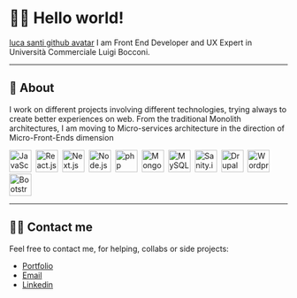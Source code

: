 # 👋🏼 Hello world!
[luca santi github avatar](luca-santi-github-avatar-bw.png)
I am Front End Developer and UX Expert in Università Commerciale Luigi Bocconi.  

---
## 🥸 About
I work on different projects involving different technologies, trying always to create better experiences on web.
From the traditional Monolith architectures, I am moving to Micro-services architecture in the direction of Micro-Front-Ends dimension

<img src="https://img.icons8.com/color/48/000000/javascript.png" height="40px" width="auto" style="margin-right:4px" alt="JavaScript"/>
<img src="https://cdn.icon-icons.com/icons2/2415/PNG/512/react_original_logo_icon_146374.png" height="40px" width="auto" style="margin-right:4px" alt="React.js"/> 
<img src="https://cdn.icon-icons.com/icons2/2148/PNG/512/nextjs_icon_132160.png" height="40px" width="auto" style="margin-right:4px" alt="Next.js"/> 
<img src="https://cdn.icon-icons.com/icons2/2415/PNG/512/nodejs_plain_logo_icon_146409.png" height="40px" width="auto" style="margin-right:4px" alt="Node.js"/> 
<img src="https://cdn.icon-icons.com/icons2/2415/PNG/512/php_plain_logo_icon_146397.png" height="40px" width="auto" style="margin-right:4px" alt="php "/> 
<img src="https://cdn.icon-icons.com/icons2/2415/PNG/512/mongodb_original_logo_icon_146424.png" height="40px" width="auto" style="margin-right:4px" alt="MongoDb "/> 
<img src="https://cdn.icon-icons.com/icons2/2415/PNG/512/mysql_original_wordmark_logo_icon_146417.png" height="40px" width="auto" style="margin-right:4px" alt="MySQL "/> 
<img src="https://avatars.githubusercontent.com/u/17177659?s=200&v=4" height="40px" width="auto" style="margin-right:4px" alt="Sanity.io"/> 
<img src="https://cdn.icon-icons.com/icons2/2415/PNG/512/drupal_plain_wordmark_logo_icon_146541.png" height="40px" width="auto" style="margin-right:4px" alt="Drupal"/> 
<img src="https://cdn.icon-icons.com/icons2/2699/PNG/512/wordpress_logo_icon_167953.png" height="40px" width="auto" style="margin-right:4px" alt="Wordpress"/> 
<img src="https://getbootstrap.com/docs/5.2/assets/brand/bootstrap-logo-shadow.png" height="40px" width="auto" style="margin-right:4px" alt="Bootstrap"/> 

---
## 🤟🏼 Contact me

Feel free to contact me, for helping, collabs or side projects:
- [Portfolio](https://www.lucasanti.net)
- [Email](mailto:info@lucasanti.net)
- [Linkedin](https://it.linkedin.com/luca-santi-net)